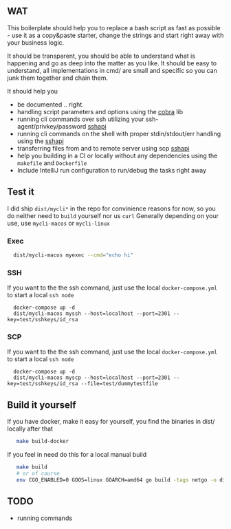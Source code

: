 ## WAT

This boilerplate should help you to replace a bash script as fast as possible - use it as a copy&paste starter, change the strings and start right away with your business logic.

It should be transparent, you should be able to understand what is happening and go as deep into the matter as you like.
It should be easy to understand, all implementations in cmd/ are small and specific so you can junk them together and chain them.

It should help you
 - be documented .. right.
 - handling script parameters and options using the [cobra](https://github.com/spf13/cobra) lib
 - running cli commands over ssh utilizing your ssh-agent/privkey/password [sshapi](https://github.com/EugenMayer/go-sshclient)
 - running cli commands on the shell with proper stdin/stdout/err handling using the [sshapi](https://github.com/EugenMayer/go-exec)
 - transferring files from and to remote server using scp [sshapi](https://github.com/EugenMayer/go-sshclient)
 - help you building in a CI or locally without any dependencies using the `makefile` and `Dockerfile`
 - Include IntelliJ run configuration to run/debug the tasks right away
 
## Test it

I did ship `dist/mycli*` in the repo for convinience reasons for now, so you do neither need to `build` yourself nor us `curl`
Generally depending on your use, use `mycli-macos` or `mycli-linux`

### Exec

```bash
  dist/mycli-macos myexec --cmd="echo hi"
```

### SSH
If you want to the the ssh command, just use the local `docker-compose.yml` to start a local `ssh node`

```
  docker-compose up -d
  dist/mycli-macos myssh --host=localhost --port=2301 --key=test/sshkeys/id_rsa
```

### SCP
If you want to the the ssh command, just use the local `docker-compose.yml` to start a local `ssh node`

```
  docker-compose up -d
  dist/mycli-macos myscp --host=localhost --port=2301 --key=test/sshkeys/id_rsa --file=test/dummytestfile
```

## Build it yourself

If you have docker, make it easy for yourself, you find the binaries in dist/ locally after that

```bash
   make build-docker
```

If you feel in need do this for a local manual build

```bash
   make build
   # or of course
   env CGO_ENABLED=0 GOOS=linux GOARCH=amd64 go build -tags netgo -o dist/mycli-linux mycli.go
```
 
## TODO

- running commands